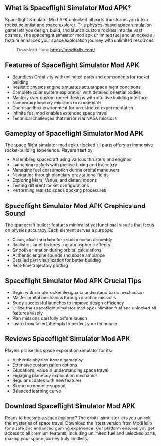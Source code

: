 ## What is Spaceflight Simulator Mod APK?

Spaceflight Simulator Mod APK unlocked all parts transforms you into a rocket scientist and space explorer. This physics-based space simulation game lets you design, build, and launch custom rockets into the vast cosmos. The spaceflight simulator mod apk unlimited fuel and unlocked all feature enhances your space exploration journey with unlimited resources.

>Download Here: https://modhello.com/

## Features of Spaceflight Simulator Mod APK

* Boundless Creativity with unlimited parts and components for rocket building
* Realistic physics engine simulates actual space flight conditions
* Complete solar system exploration with detailed celestial bodies
* Mastery over custom rocket designs with intuitive building interface
* Numerous planetary missions to accomplish
* Open sandbox environment for unrestricted experimentation
* Infinite fuel mod enables extended space travel
* Technical challenges that mirror real NASA missions

## Gameplay of Spaceflight Simulator Mod APK

The space flight simulator mod apk unlocked all parts offers an immersive rocket-building experience. Players start by:

* Assembling spacecraft using various thrusters and engines
* Launching rockets with precise timing and trajectory
* Managing fuel consumption during orbital maneuvers
* Navigating through planetary gravitational fields
* Exploring Mars, Venus, and distant moons
* Testing different rocket configurations
* Performing realistic space docking procedures

## Spaceflight Simulator Mod APK Graphics and Sound

The spacecraft builder features minimalist yet functional visuals that focus on physics accuracy. Each element serves a purpose:

* Clean, clear interface for precise rocket assembly
* Realistic planet textures and atmospheric effects
* Smooth animation during orbital calculations
* Authentic engine sounds and space ambiance
* Detailed part visualization for better building
* Real-time trajectory plotting

## Spaceflight Simulator Mod APK Crucial Tips

* Begin with simple rocket designs to understand basic mechanics
* Master orbital mechanics through practice missions
* Study successful launches to improve design efficiency
* Utilize the spaceflight simulator mod apk unlimited fuel and unlocked all features wisely
* Plan missions carefully before launch
* Learn from failed attempts to perfect your technique

## Reviews Spaceflight Simulator Mod APK

Players praise this space exploration simulator for its:

* Authentic physics-based gameplay
* Extensive customization options
* Educational value in understanding space travel
* Engaging planetary exploration mechanics
* Regular updates with new features
* Strong community support
* Balanced learning curve

## Download Spaceflight Simulator Mod APK

Ready to become a space explorer? The orbital simulator lets you unlock the mysteries of space travel. Download the latest version from ModHello for a safe and enhanced gaming experience. Our platform ensures you get access to all premium features, including unlimited fuel and unlocked parts, making your space journey truly limitless.
